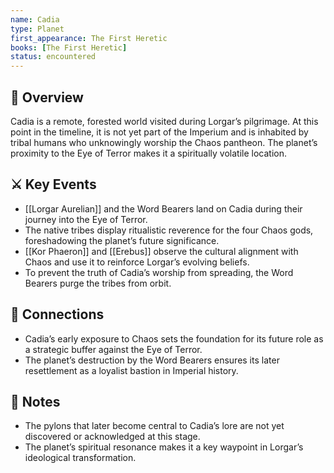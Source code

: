 ```yaml
---
name: Cadia  
type: Planet  
first_appearance: The First Heretic  
books: [The First Heretic]  
status: encountered  
---
```


## 🧭 Overview  
Cadia is a remote, forested world visited during Lorgar’s pilgrimage. At this point in the timeline, it is not yet part of the Imperium and is inhabited by tribal humans who unknowingly worship the Chaos pantheon. The planet’s proximity to the Eye of Terror makes it a spiritually volatile location.

## ⚔️ Key Events  
- [[Lorgar Aurelian]] and the Word Bearers land on Cadia during their journey into the Eye of Terror.  
- The native tribes display ritualistic reverence for the four Chaos gods, foreshadowing the planet’s future significance.  
- [[Kor Phaeron]] and [[Erebus]] observe the cultural alignment with Chaos and use it to reinforce Lorgar’s evolving beliefs.  
- To prevent the truth of Cadia’s worship from spreading, the Word Bearers purge the tribes from orbit.

## 🔗 Connections  
- Cadia’s early exposure to Chaos sets the foundation for its future role as a strategic buffer against the Eye of Terror.  
- The planet’s destruction by the Word Bearers ensures its later resettlement as a loyalist bastion in Imperial history.

## 📝 Notes  
- The pylons that later become central to Cadia’s lore are not yet discovered or acknowledged at this stage.  
- The planet’s spiritual resonance makes it a key waypoint in Lorgar’s ideological transformation.
